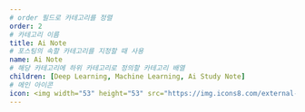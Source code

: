 ```yaml
---
# order 필드로 카테고리를 정렬
order: 2
# 카테고리 이름
title: Ai Note
# 포스팅의 속할 카테고리를 지정할 때 사용
name: Ai Note
# 해당 카테고리에 하위 카테고리로 정의할 카테고리 배열
children: [Deep Learning, Machine Learning, Ai Study Note]
# 메인 아이콘
icon: <img width="53" height="53" src="https://img.icons8.com/external-vectorslab-outline-color-vectorslab/53/external-brain-processor-machine-learning-vectorslab-outline-color-vectorslab.png" alt="external-brain-processor-machine-learning-vectorslab-outline-color-vectorslab"/>
---
```

